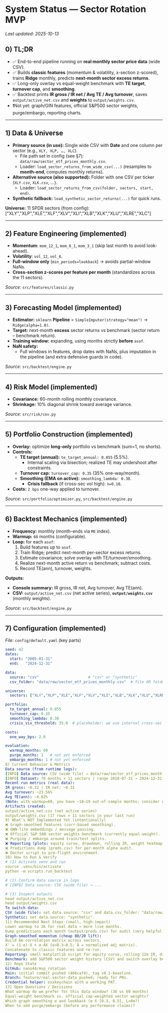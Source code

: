 # System Status — Sector Rotation MVP
_Last updated: 2025-10-13_

## 0) TL;DR
- ✅ End-to-end pipeline running on **real monthly sector price data** (wide CSV).
- ✅ Builds **classic features** (momentum & volatility, x-section z-scored), trains **Ridge** monthly, predicts **next-month sector excess returns**.
- ✅ Long-only overlay vs equal-weight benchmark with **TE target**, **turnover cap**, and **smoothing**.
- ✅ Backtest prints **IR gross / IR net / Avg TE / Avg turnover**, saves `output/active_net.csv` and **weights** to `output/weights.csv`.
- ❗Not yet: graph/GIN features, official S&P500 sector weights, purge/embargo, reporting charts.

---

## 1) Data & Universe
- **Primary source (in use):** Single wide CSV with **Date** and one column per sector (e.g., `XLY, XLP, …, XLC`).  
  - File path set in config (see §7): `data/raw/sector_etf_prices_monthly.csv`.
  - Loader: `load_sector_returns_from_wide_csv(...)` (resamples to **month-end**, computes monthly returns).
- **Alternative source (also supported):** Folder with one CSV per ticker (`XLY.csv`, `XLK.csv`, …).  
  - Loader: `load_sector_returns_from_csv(folder, sectors, start, end)`.
- **Synthetic fallback:** `load_synthetic_sector_returns(...)` for quick runs.

**Universe:** 11 SPDR sectors (from config):
["XLY","XLP","XLE","XLF","XLV","XLI","XLB","XLK","XLU","XLRE","XLC"]

---

## 2) Feature Engineering (implemented)
- **Momentum**: `mom_12_1`, `mom_6_1`, `mom_3_1` (skip last month to avoid look-ahead).
- **Volatility**: `vol_12`, `vol_6`.  
- **Full-window only** (`min_periods=lookback`) → avoids partial-window NaNs.
- **Cross-section z-scores per feature per month** (standardizes across the 11 sectors).

_Source:_ `src/features/classic.py`

---

## 3) Forecasting Model (implemented)
- **Estimator:** `sklearn` **Pipeline** = `SimpleImputer(strategy="mean")` → `Ridge(alpha=1.0)`.
- **Target:** next-month **excess** sector returns vs benchmark (sector return – benchmark return).
- **Training window:** expanding, using months strictly **before** `asof`.
- **NaN safety:**  
  - Full windows in features, drop dates with NaNs, plus imputation in the pipeline (and extra defensive guards in code).
  
_Source:_ `src/backtest/engine.py`

---

## 4) Risk Model (implemented)
- **Covariance:** 60-month rolling monthly covariance.
- **Shrinkage:** 10% diagonal shrink toward average variance.

_Source:_ `src/risk/cov.py`

---

## 5) Portfolio Construction (implemented)
- **Overlay:** optimize **long-only** portfolio vs benchmark (sum=1, no shorts).
- **Controls:**
  - **TE target (annual):** `te_target_annual: 0.055` (5.5%).  
    - Internal scaling via bisection; realized TE may undershoot after constraints.
  - **Turnover cap:** `turnover_cap: 0.35` (35% one-way/month).
  - **Smoothing (EMA on active):** `smoothing_lambda: 0.30`.  
    - **Crisis fallback** (if cross-sec vol high): `λ=0.10`.
- **Costs:** `2 bps` one-way applied to turnover.

_Source:_ `src/portfolio/optimizer.py`, `src/backtest/engine.py`

---

## 6) Backtest Mechanics (implemented)
- **Frequency:** monthly (month-ends via `ME` index).
- **Warmup:** `60` months (configurable).  
- **Loop:** for each `asof`:
  1) Build features up to `asof`.
  2) Train Ridge; predict next-month per-sector excess returns.
  3) Estimate covariance; solve overlay with TE/turnover/smoothing.
  4) Realize next-month active return vs benchmark; subtract costs.
  5) Record TE(ann), turnover, weights.

**Outputs:**
- **Console summary:** IR gross, IR net, Avg turnover, Avg TE(ann).
- **CSV:** `output/active_net.csv` (net active series), **`output/weights.csv`** (monthly weights).

_Source:_ `src/backtest/engine.py`

---

## 7) Configuration (implemented)
_File:_ `config/default.yaml` (key parts)
```yaml
seed: 42
dates:
  start: "2005-01-31"
  end:   "2024-12-31"

data:
  source: "csv"                      # "csv" or "synthetic"
  csv_folder: "data/raw/sector_etf_prices_monthly.csv"  # file OR folder

universe:
  sectors: ["XLY","XLP","XLE","XLF","XLV","XLI","XLB","XLK","XLU","XLRE","XLC"]

portfolio:
  te_target_annual: 0.055
  turnover_cap: 0.35
  smoothing_lambda: 0.30
  crisis_vix_threshold: 35.0  # placeholder; we use internal cross-sec vol proxy

costs:
  one_way_bps: 2.0

evaluation:
  warmup_months: 60
  purge_months: 1   # not yet enforced
  embargo_months: 1 # not yet enforced
8) Current Behavior & Metrics
Data source (from runtime logs):
[INFO] Data source: CSV (wide file) → data/raw/sector_etf_prices_monthly.csv
[INFO] Dataset: 78 months × 11 sectors | range 2018-07-31 → 2024-12-31
Recent run metrics (real data):
IR gross: ~0.32 | IR net: ~0.31
Avg turnover: ~23.56%
Avg TE(ann): ~4.82%
(Note: with warmup=60, you have ~18–19 out-of-sample months; consider warmup=36 to increase live evaluations.)
Artifacts created:
output/active_net.csv (net active series)
output/weights.csv (17 rows × 11 sectors in your last run)
9) What’s NOT Implemented Yet (intentionally)
❌ Graph-smoothed features (corr-based smoothing).
❌ GNN-lite embeddings / message passing.
❌ Official S&P 500 sector weights benchmark (currently equal-weight).
❌ Purging / embargo around train/test splits.
❌ Reporting (plots: equity curve, drawdown, rolling IR, weight heatmap).
❌ Predictions dump (preds.csv) for per-month alpha audit.
❌ Doctor script to pre-flight environment.
10) How to Run & Verify
# (1) Activate venv and run
source .venv/bin/activate
python -m scripts.run_backtest

# (2) Confirm data source in logs
# [INFO] Data source: CSV (wide file) → ...

# (3) Inspect outputs
head output/active_net.csv
head output/weights.csv
To switch data:
CSV (wide file): set data.source: "csv" and data.csv_folder: "data/raw/sector_etf_prices_monthly.csv".
Synthetic: set data.source: "synthetic".
11) Recommended Next Steps (small, high-impact)
Lower warmup to 36 for real data → more live months.
Dump predictions each month (output/preds.csv) for audit (very helpful for debugging/feature tweaks).
Graph-smoothed momentum (cheap 80/20 lift):
Build 6m correlation matrix across sectors.
X' = (1-α)·X + α·ÂX (α≈0.3–0.5; Â = normalized adj matrix).
Concatenate to classic features and re-run.
Reporting: small matplotlib script for equity curve, rolling 12m IR, drawdown, turnover hist, weight heatmap.
Benchmark: add S&P500 sector weight history (CSV) and switch overlay benchmark.
12) Repo State
GitHub: nano44/mvp_rotation
Main: initial commit pushed (466caf4), tag v0.1-baseline.
Branch: feature/real-sector-data pushed; ready for PRs.
Credential helper: osxkeychain with a working PAT.
13) Open Questions / Decisions
What warmup do we prefer for this data window? (36 vs 60 months)
Equal-weight benchmark vs. official cap-weighted sector weights?
Which graph smoothing α and lookback (α ∈ [0.3, 0.5], L=6m?)
When to add purge/embargo (before any performance claims)?